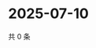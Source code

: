 # 2025-07-10

共 0 条

<!-- BEGIN ZHIHUQUESTIONS -->
<!-- 最后更新时间 Thu Jul 10 2025 14:18:24 GMT+0800 (China Standard Time) -->

<!-- END ZHIHUQUESTIONS -->
